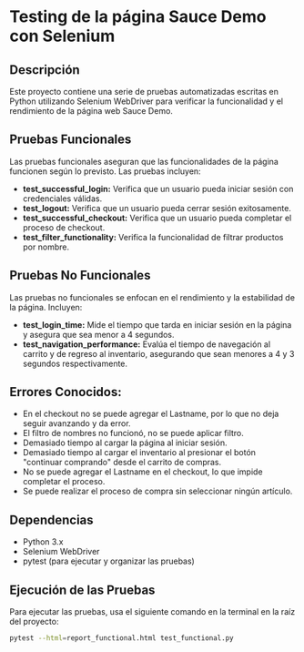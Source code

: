 # Testing de la página Sauce Demo con Selenium

## Descripción
Este proyecto contiene una serie de pruebas automatizadas escritas en Python utilizando Selenium WebDriver para verificar la funcionalidad y el rendimiento de la página web Sauce Demo.

## Pruebas Funcionales
Las pruebas funcionales aseguran que las funcionalidades de la página funcionen según lo previsto. Las pruebas incluyen:

- **test_successful_login:** Verifica que un usuario pueda iniciar sesión con credenciales válidas.
- **test_logout:** Verifica que un usuario pueda cerrar sesión exitosamente.
- **test_successful_checkout:** Verifica que un usuario pueda completar el proceso de checkout.
- **test_filter_functionality:** Verifica la funcionalidad de filtrar productos por nombre.

## Pruebas No Funcionales
Las pruebas no funcionales se enfocan en el rendimiento y la estabilidad de la página. Incluyen:

- **test_login_time:** Mide el tiempo que tarda en iniciar sesión en la página y asegura que sea menor a 4 segundos.
- **test_navigation_performance:** Evalúa el tiempo de navegación al carrito y de regreso al inventario, asegurando que sean menores a 4 y 3 segundos respectivamente.

## Errores Conocidos:
- En el checkout no se puede agregar el Lastname, por lo que no deja seguir avanzando y da error.
- El filtro de nombres no funcionó, no se puede aplicar filtro.
- Demasiado tiempo al cargar la página al iniciar sesión.
- Demasiado tiempo al cargar el inventario al presionar el botón "continuar comprando" desde el carrito de compras.
- No se puede agregar el Lastname en el checkout, lo que impide completar el proceso.
- Se puede realizar el proceso de compra sin seleccionar ningún artículo.


## Dependencias
- Python 3.x
- Selenium WebDriver
- pytest (para ejecutar y organizar las pruebas)

## Ejecución de las Pruebas
Para ejecutar las pruebas, usa el siguiente comando en la terminal en la raíz del proyecto:

```bash
pytest --html=report_functional.html test_functional.py
